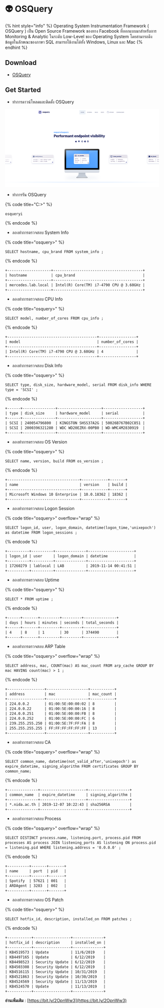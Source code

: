 # 👽 OSQuery

{% hint style="info" %}
Operating System Instrumentation Framework ( OSQuery ) เป็น Open Source Framework ของทาง Facebook ที่ออกแบบมาสำหรับการ Monitoring & Analytic ในระดับ Low-Level ของ Operating System โดยสามารถดึงข้อมูลในลักษณะของภาษา SQL สามารถใช้งานได้ทั้ง Windows, Linux และ Mac
{% endhint %}

## **Download**

* [OSQuery](https://osquery.io/)

## **Get Started**

* ทำการดาวน์โหลดและติดตั้ง OSQuery

![OSQuery-01.png](../../.gitbook/assets/osquery-01.png)

* ทำการรัน OSQuery

{% code title="C:\>" %}
```
osqueryi
```
{% endcode %}

* ลองทำการตรวจสอบ System Info

{% code title="osquery>" %}
```
SELECT hostname, cpu_brand FROM system_info ;
```
{% endcode %}

```
+--------------------+-----------------------------------------+
| hostname           | cpu_brand                               |
+--------------------+-----------------------------------------+
| mercedes.lab.local | Intel(R) Core(TM) i7-4790 CPU @ 3.60GHz |
+--------------------+-----------------------------------------+
```

* ลองทำการตรวจสอบ CPU Info

{% code title="osquery>" %}
```
SELECT model, number_of_cores FROM cpu_info ;
```
{% endcode %}

```
+-----------------------------------------+-----------------+
| model                                   | number_of_cores |
+-----------------------------------------+-----------------+
| Intel(R) Core(TM) i7-4790 CPU @ 3.60GHz | 4               |
+-----------------------------------------+-----------------+
```

* ลองทำการตรวจสอบ Disk Info

{% code title="osquery>" %}
```
SELECT type, disk_size, hardware_model, serial FROM disk_info WHERE type = 'SCSI' ;
```
{% endcode %}

```
+------+---------------+--------------------+------------------+
| type | disk_size     | hardware_model     | serial           |
+------+---------------+--------------------+------------------+
| SCSI | 240054796800  | KINGSTON SHSS37A2G | 50026B767B02C851 |
| SCSI | 2000396321280 | WDC WD20EZRX-00PB0 | WD-WMC4M2830919  |
+------+---------------+--------------------+------------------+
```

* ลองทำการตรวจสอบ OS Version

{% code title="osquery>" %}
```
SELECT name, version, build FROM os_version ;
```
{% endcode %}

```
+---------------------------------+------------+-------+
| name                            | version    | build |
+---------------------------------+------------+-------+
| Microsoft Windows 10 Enterprise | 10.0.18362 | 18362 |
+---------------------------------+------------+-------+
```

* ลองทำการตรวจสอบ Logon Session

{% code title="osquery>" overflow="wrap" %}
```
SELECT logon_id, user, logon_domain, datetime(logon_time,'unixepoch') as datetime FROM logon_sessions ;
```
{% endcode %}

```
+----------+----------+--------------+---------------------+
| logon_id | user     | logon_domain | datetime            |
+----------+----------+--------------+---------------------+
| 17260279 | lablocal | LAB          | 2019-11-14 00:41:51 |
+----------+----------+--------------+---------------------+
```

* ลองทำการตรวจสอบ Uptime

{% code title="osquery>" %}
```
SELECT * FROM uptime ;
```
{% endcode %}

```
+------+-------+---------+---------+---------------+
| days | hours | minutes | seconds | total_seconds |
+------+-------+---------+---------+---------------+
| 4    | 8     | 1       | 30      | 374490        |
+------+-------+---------+---------+---------------+
```

* ลองทำการตรวจสอบ ARP Table

{% code title="osquery>" overflow="wrap" %}
```
SELECT address, mac, COUNT(mac) AS mac_count FROM arp_cache GROUP BY mac HAVING count(mac) > 1 ;
```
{% endcode %}

```
+-----------------+-------------------+-----------+
| address         | mac               | mac_count |
+-----------------+-------------------+-----------+
| 224.0.0.2       | 01:00:5E:00:00:02 | 8         |
| 224.0.0.22      | 01:00:5E:00:00:16 | 8         |
| 224.0.0.251     | 01:00:5E:00:00:FB | 8         |
| 224.0.0.252     | 01:00:5E:00:00:FC | 6         |
| 239.255.255.250 | 01:00:5E:7F:FF:FA | 8         |
| 255.255.255.255 | FF:FF:FF:FF:FF:FF | 13        |
+-----------------+-------------------+-----------+
```

* ลองทำการตรวจสอบ CA

{% code title="osquery>" overflow="wrap" %}
```
SELECT common_name, datetime(not_valid_after,'unixepoch') as expire_datetime, signing_algorithm FROM certificates GROUP BY common_name;
```
{% endcode %}

```
+--------------+---------------------+-------------------+
| common_name  | expire_datetime     | signing_algorithm |
+--------------+---------------------+-------------------+
| *.nida.ac.th | 2019-12-07 10:22:43 | sha256RSA         |
+--------------+---------------------+-------------------+
```

* ลองทำการตรวจสอบ Process

{% code title="osquery>" overflow="wrap" %}
```
SELECT DISTINCT process.name, listening.port, process.pid FROM processes AS process JOIN listening_ports AS listening ON process.pid = listening.pid WHERE listening.address = '0.0.0.0' ;
```
{% endcode %}

```
+----------+-------+-------+
| name     | port  | pid   |
+----------+-------+-------+
| Spotify  | 57621 | 001   |
| ARDAgent | 3283  | 002   |
+----------+-------+-------+
```

* ลองทำการตรวจสอบ OS Patch

{% code title="osquery>" %}
```
SELECT hotfix_id, description, installed_on FROM patches ;
```
{% endcode %}

```
+-----------+-----------------+--------------+
| hotfix_id | description     | installed_on |
+-----------+-----------------+--------------+
| KB4519573 | Update          | 11/6/2019    |
| KB4497165 | Update          | 6/12/2019    |
| KB4498523 | Security Update | 6/12/2019    |
| KB4503308 | Security Update | 6/12/2019    |
| KB4516115 | Security Update | 10/31/2019   |
| KB4521863 | Security Update | 10/30/2019   |
| KB4524569 | Security Update | 11/13/2019   |
| KB4524570 | Update          | 11/13/2019   |
+-----------+-----------------+--------------+
```

**อ่านเพิ่มเติม** : [https://bit.ly/2OpnWw3](https://bit.ly/2OpnWw3)
